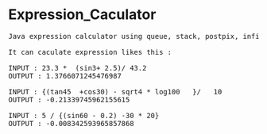 # Expression_Caculator
<pre>Java expression calculator using queue, stack, postpix, infix and so on

It can caculate expression likes this :

INPUT : 23.3 *  (sin3+ 2.5)/ 43.2
OUTPUT : 1.3766071245476987

INPUT : {(tan45  +cos30) - sqrt4 * log100   }/   10
OUTPUT : -0.21339745962155615

INPUT : 5 / {(sin60 - 0.2) -30 * 20}
OUTPUT : -0.008342593965857868
</pre>

